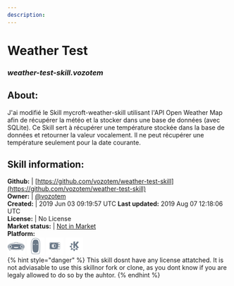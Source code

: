 ```yaml
---  
description:   
---  
```

# Weather Test  
### _weather-test-skill.vozotem_  
## About:  
J'ai modifié le Skill mycroft-weather-skill utilisant l'API Open Weather Map afin de récupérer la météo et la stocker dans une base de données (avec SQLite). Ce Skill sert à récupérer une température stockée dans la base de données et retourner la valeur vocalement. Il ne peut récupérer une température seulement pour la date courante.

## Skill information:  
**Github:** | [https://github.com/vozotem/weather-test-skill](https://github.com/vozotem/weather-test-skill)  
**Owner:** | [@vozotem](https://github.com/vozotem)  
**Created:** | 2019 Jun 03 09:19:57 UTC  **Last updated:** 2019 Aug 07 12:18:06 UTC  
**License:** | No License  
**Market status:** | [Not in Market](https://market.mycroft.ai/skill/)  
**Platform:**  
 ![](../.gitbook/assets/mark-1-icon.png)  ![](../.gitbook/assets/mark-2-icon.png)  ![](../.gitbook/assets/picroft-icon.png)  ![](../.gitbook/assets/kde.png)   
{% hint style="danger" %}
This skill dosnt have any license attatched. It is not adviasable to use this skillnor fork or clone, as you dont know if you are legaly allowed to do so by the auhtor.
{% endhint %}
